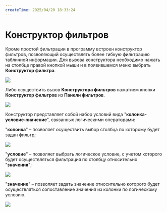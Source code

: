 ```yaml
---
createTime: 2025/04/20 18:33:24
---
```

# Конструктор фильтров

Кроме простой фильтрации в программу встроен конструктор фильтров, позволяющий осуществлять более гибкую фильтрацию табличной информации. Для вызова конструктора необходимо нажать на столбце правой кнопкой мыши и в появившемся меню выбрать **Конструктор фильтра**.

![](../../../assets/specification/Aspose.Words.83ab1c44-6b28-430a-a5f2-4d9e6ba1abd4.087.png)

Либо осуществить вызов **Конструктора фильтров** нажатием кнопки **Конструктор фильтров** из **Панели фильтров**.

![](../../../assets/specification/Aspose.Words.83ab1c44-6b28-430a-a5f2-4d9e6ba1abd4.088.png)

Конструктор представляет собой набор условий вида "**колонка-условие-значение**", связанных логическими операторами:

"**колонка**" – позволяет осуществить выбор столбца по которому будет задан фильтр;

![](../../../assets/specification/Aspose.Words.83ab1c44-6b28-430a-a5f2-4d9e6ba1abd4.089.png)

"**условие**" – позволяет выбрать логическое условие, с учетом которого будет осуществляться фильтрация по столбцу относительно "**значения**";

![](../../../assets/specification/Aspose.Words.83ab1c44-6b28-430a-a5f2-4d9e6ba1abd4.090.png)

"**значение**" – позволяет задать значение относительно которого будет осуществляться сопоставление значения из колонки по логическому условию.

![](../../../assets/specification/Aspose.Words.83ab1c44-6b28-430a-a5f2-4d9e6ba1abd4.091.png)